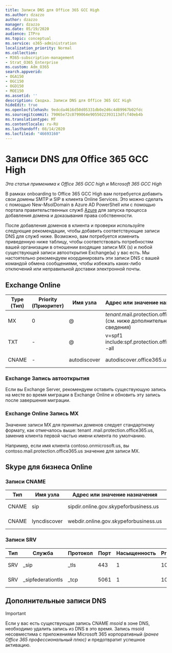 ```yaml
---
title: Записи DNS для Office 365 GCC High
ms.author: dzazzo
author: dzazzo
manager: dzazzo
ms.date: 05/19/2020
audience: ITPro
ms.topic: conceptual
ms.service: o365-administration
localization_priority: Normal
ms.collection:
- M365-subscription-management
- Strat_O365_Enterprise
ms.custom: Adm_O365
search.appverid:
- OGA150
- OGC150
- OGD150
- MOE150
ms.assetid: ''
description: Сводка. Записи DNS для Office 365 GCC High
hideEdit: true
ms.openlocfilehash: 9edcda4616d50d05331db0e2d6c4d89967b02fdc
ms.sourcegitcommit: 79065e72c0799064e9055022393113dfcf40eb4b
ms.translationtype: MT
ms.contentlocale: ru-RU
ms.lasthandoff: 08/14/2020
ms.locfileid: "46693160"
---
```

# <a name="dns-records-for-office-365-gcc-high"></a>Записи DNS для Office 365 GCC High

*Эта статья применима к Office 365 GCC high и Microsoft 365 GCC High*

В рамках onboarding to Office 365 GCC High вам потребуется добавить свои домены SMTP и SIP в клиента Online Services.  Это можно сделать с помощью New-MsolDomain в Azure AD PowerShell или с помощью портала правительственных служб [Azure](https://portal.azure.us) для запуска процесса добавления домена и доказывания права собственности.

После добавления доменов в клиента и проверки используйте следующие рекомендации, чтобы добавить соответствующие записи DNS для служб ниже.  Возможно, вам потребуется изменить приведенную ниже таблицу, чтобы соответствовать потребностям вашей организации в отношении входящие записи MX (s) и любой существующей записи автооткрытия Exchange(ы) у вас есть.  Мы настоятельно рекомендуем координировать эти записи DNS с вашей командой обмена сообщениями, чтобы избежать каких-либо отключений или неправильной доставки электронной почты.

## <a name="exchange-online"></a>Exchange Online

| Type (Тип) | Priority (Приоритет) | Имя узла | Адрес или значение назначения | TTL |
| --- | --- | --- | --- | --- |
| MX | 0 | @ | *tenant*.mail.protection.office365.us (см. ниже дополнительные сведения) | 1 Hour |
| TXT | - | @ | v=spf1 include:spf.protection.office365.us -all | 1 час |
| CNAME | - | autodiscover | autodiscover.office365.us | 1 Hour |

### <a name="exchange-autodiscover-record"></a>Exchange Запись автооткрытия

Если вы Exchange Server, рекомендуем оставить существующую запись на месте во время миграции в Exchange Online и обновить эту запись после завершения миграции. 

### <a name="exchange-online-mx-record"></a>Exchange Online Запись MX

Значение записи MX для принятых доменов следует стандартному формату, как отмечалось  выше: tenant .mail.protection.office365.us, заменив клиента первой частью имени клиента по умолчанию. 

Например, если имя клиента contoso.onmicrosoft.us, вы contoso.mail.protection.office365.us значение  для записи MX.

## <a name="skype-for-business-online"></a>Skype для бизнеса Online

### <a name="cname-records"></a>Записи CNAME

| Тип | Имя узла | Адрес или значение назначения | TTL |
| --- | --- | --- | --- |
| CNAME | sip | sipdir.online.gov.skypeforbusiness.us | 1 час |
| CNAME | lyncdiscover | webdir.online.gov.skypeforbusiness.us | 1 Hour |

### <a name="srv-records"></a>Записи SRV

| Тип | Служба | Протокол | Порт | Насыщенность | Priority | Имя | Target | TTL |
| --- | --- | --- | --- | --- | --- | --- | --- | --- |
| SRV | \_sip | \_tls | 443 | 1 | 100 | @ | sipdir.online.gov.skypeforbusiness.us | 1 час |
| SRV | \_sipfederationtls | \_tcp | 5061 | 1 | 100 | @ | sipfed.online.gov.skypeforbusiness.us | 1 Hour |

## <a name="additional-dns-records"></a>Дополнительные записи DNS

> [!IMPORTANT]
> Если у вас есть существующая запись CNAME *msoid* в зоне DNS, необходимо удалить запись из DNS в это время.   Запись msoid несовместима с приложениями Microsoft 365 корпоративный *(ранее Office 365 профессиональный плюс)* и предотвратит успешное активацию.
